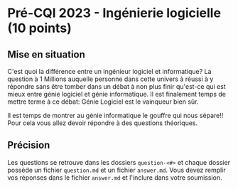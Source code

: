 # Pré-CQI 2023 - Ingénierie logicielle (10 points)

## Mise en situation

C'est quoi la différence entre un ingénieur logiciel et informatique? La question à 1 Millions auquelle personne dans cette univers à réussi à y répondre sans être tomber dans un débat à non plus finir qu'est-ce qui est mieux entre génie logiciel et génie informatique. Il est finalement temps de mettre terme à ce débat: Génie Logiciel est le vainqueur bien sûr.

Il est temps de montrer au génie informatique le gouffre qui nous sépare!! Pour cela vous allez devoir répondre à des questions théoriques.

## Précision

Les questions se retrouve dans les dossiers `question-<#>` et chaque dossier possède un fichier `question.md` et un fichier `answer.md`. Vous devez remplir vos réponses dans le fichier `answer.md` et l'inclure dans votre soumission.
